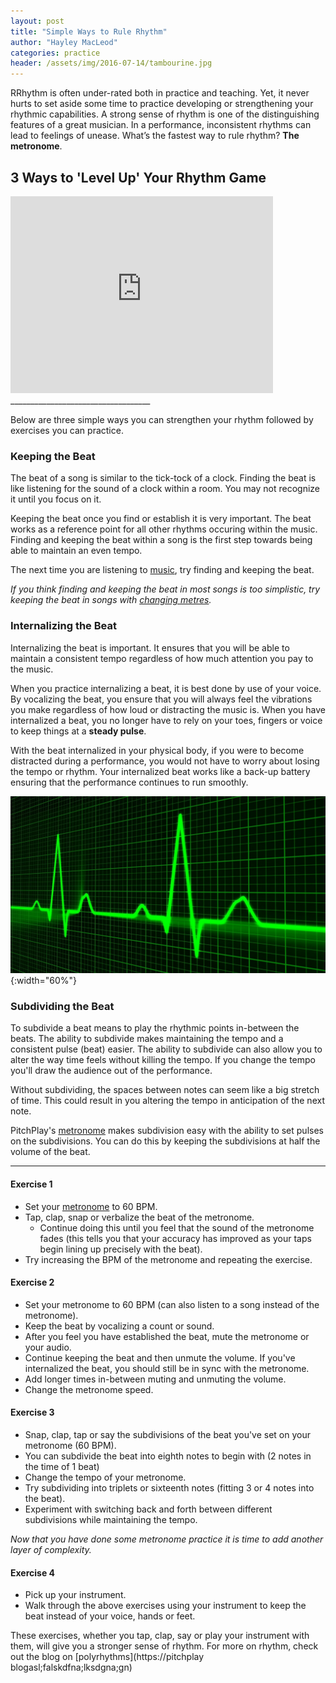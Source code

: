 ```yaml
---
layout: post
title: "Simple Ways to Rule Rhythm"
author: "Hayley MacLeod"
categories: practice
header: /assets/img/2016-07-14/tambourine.jpg
---
```


RRhythm is often under-rated both in practice and teaching. Yet, it never hurts to set aside some time to practice developing or strengthening your rhythmic capabilities. A strong sense of rhythm is one of the distinguishing features of a great musician. In a performance, inconsistent rhythms can lead to feelings of unease. What’s the fastest way to rule rhythm? __The metronome__.

## 3 Ways to 'Level Up' Your Rhythm Game

<iframe width="420" height="315" src="https://www.youtube.com/embed/5G7UIeYGq0k" frameborder="0" allowfullscreen></iframe>
___________________________________

Below are three simple ways you can strengthen your rhythm followed by exercises you can practice.

### Keeping the Beat

The beat of a song is similar to the tick-tock of a clock. Finding the beat is like listening for the sound of a clock within a room. You may not recognize it until you focus on it.

Keeping the beat once you find or establish it is very important. The beat works as a reference point for all other rhythms occuring within the music. Finding and keeping the beat within a song is the first step towards being able to maintain an even tempo.

The next time you are listening to [music](https://www.youtube.com/watch?v=DohRa9lsx0Q&list=PLK9Sc5q_4K6aNajVLKtkaAB1JGmKyccf2), try finding and keeping the beat.

*If you think finding and keeping the beat in most songs is too simplistic, try keeping the beat in songs with [changing metres](https://www.youtube.com/watch?v=ZAYt-BMUuA8).*

### Internalizing the Beat

Internalizing the beat is important. It ensures that you will be able to maintain a consistent tempo regardless of how much attention you pay to the music.

When you practice internalizing a beat, it is best done by use of your voice. By vocalizing the beat, you ensure that you will always feel the vibrations you make regardless of how loud or distracting the music is. When you have internalized a beat, you no longer have to rely on your toes, fingers or voice to keep things at a __steady pulse__.

With the beat internalized in your physical body, if you were to become distracted during a performance, you would not have to worry about losing the tempo or rhythm. Your internalized beat works like a back-up battery ensuring that the performance continues to run smoothly.

![](/assets/img/2016-07-14/heartbeat.jpg){:width="60%"}

### Subdividing the Beat

To subdivide a beat means to play the rhythmic points in-between the beats. The ability to subdivide makes maintaining the tempo and a consistent pulse (beat) easier. The ability to subdivide can also allow you to alter the way time feels without killing the tempo. If you change the tempo you'll draw the audience out of the performance.

Without subdividing, the spaces between notes can seem like a big stretch of time. This could result in you altering the tempo in anticipation of the next note.

PitchPlay's [metronome](https://pitchplay.io) makes subdivision easy with the ability to set pulses on the subdivisions. You can do this by keeping the subdivisions at half the volume of the beat.

____________________________________________

#### Exercise 1

- Set your [metronome](https://pitchplay.io) to 60 BPM.
- Tap, clap, snap or verbalize the beat of the metronome.
  - Continue doing this until you feel that the sound of the metronome fades (this tells you that your accuracy has improved as your taps begin lining up precisely with the beat).
- Try increasing the BPM of the metronome and repeating the exercise.

#### Exercise 2

- Set your metronome to 60 BPM (can also listen to a song instead of the metronome).
- Keep the beat by vocalizing a count or sound.
- After you feel you have established the beat, mute the metronome or your audio.
- Continue keeping the beat and then unmute the volume. If you've internalized the beat, you should still be in sync with the metronome.
- Add longer times in-between muting and unmuting the volume.
- Change the metronome speed.

#### Exercise 3

- Snap, clap, tap or say the subdivisions of the beat you've set on your metronome (60 BPM).
- You can subdivide the beat into eighth notes to begin with (2 notes in the time of 1 beat)
- Change the tempo of your metronome.
- Try subdividing into triplets or sixteenth notes (fitting 3 or 4 notes into the beat).
- Experiment with switching back and forth between different subdivisions while maintaining the tempo.

*Now that you have done some metronome practice it is time to add another layer of complexity.*

#### Exercise 4

- Pick up your instrument.
- Walk through the above exercises using your instrument to keep the beat instead of your voice, hands or feet.  

These exercises, whether you tap, clap, say or play your instrument with them, will give you a stronger sense of rhythm. For more on rhythm, check out the blog on [polyrhythms](https://pitchplay blogasl;falskdfna;lksdgna;gn)

